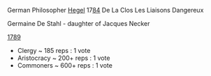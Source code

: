 German Philosopher <u>Hegel</u>
17<u>84</u>   De La Clos
Les Liaisons Dangereux

Germaine De Stahl - daughter of Jacques Necker

<u>1789</u>
- Clergy ~ 185 reps : 1 vote
- Aristocracy ~ 200+ reps : 1 vote
- Commoners ~ 600+ reps : 1 vote
